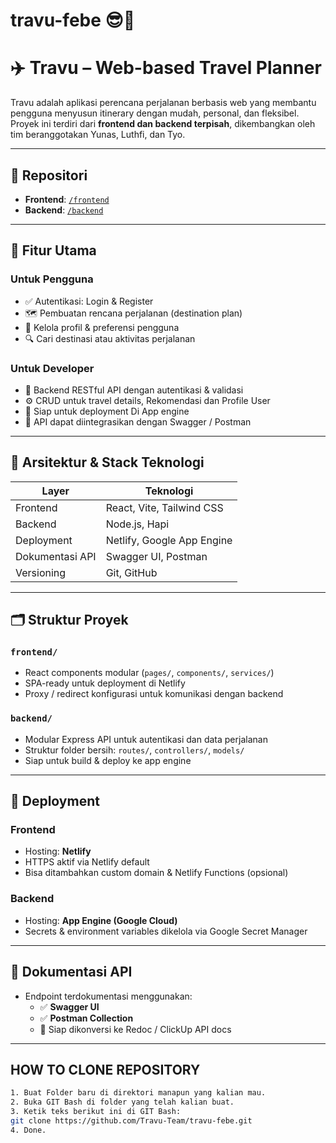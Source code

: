 # travu-febe 😎🦾
# ✈️ Travu – Web-based Travel Planner

Travu adalah aplikasi perencana perjalanan berbasis web yang membantu pengguna menyusun itinerary dengan mudah, personal, dan fleksibel. Proyek ini terdiri dari **frontend dan backend terpisah**, dikembangkan oleh tim beranggotakan Yunas, Luthfi, dan Tyo.

---

## 📁 Repositori

- **Frontend**: [`/frontend`](https://github.com/Travu-Team/travu-febe/tree/main/frontend)  
- **Backend**: [`/backend`](https://github.com/Travu-Team/travu-febe/tree/main/backend)

---

## 🌟 Fitur Utama

### Untuk Pengguna
- ✅ Autentikasi: Login & Register
- 🗺️ Pembuatan rencana perjalanan (destination plan)
- 📝 Kelola profil & preferensi pengguna
- 🔍 Cari destinasi atau aktivitas perjalanan

### Untuk Developer
- 🔧 Backend RESTful API dengan autentikasi & validasi
- ⚙️ CRUD untuk travel details, Rekomendasi dan Profile User
- 🔐 Siap untuk deployment Di App engine 
- 🧪 API dapat diintegrasikan dengan Swagger / Postman

---

## 🧱 Arsitektur & Stack Teknologi

| Layer      | Teknologi                  |
|------------|----------------------------|
| Frontend   | React, Vite, Tailwind CSS  |
| Backend    | Node.js, Hapi              |
| Deployment | Netlify, Google App Engine |
| Dokumentasi API | Swagger UI, Postman   |
| Versioning | Git, GitHub                |

---

## 🗂️ Struktur Proyek

### `frontend/`
- React components modular (`pages/`, `components/`, `services/`)
- SPA-ready untuk deployment di Netlify
- Proxy / redirect konfigurasi untuk komunikasi dengan backend

### `backend/`
- Modular Express API untuk autentikasi dan data perjalanan
- Struktur folder bersih: `routes/`, `controllers/`, `models/`
- Siap untuk build & deploy ke app engine

---

## 🚀 Deployment

### Frontend
- Hosting: **Netlify**
- HTTPS aktif via Netlify default
- Bisa ditambahkan custom domain & Netlify Functions (opsional)

### Backend
- Hosting: **App Engine (Google Cloud)**
- Secrets & environment variables dikelola via Google Secret Manager

---

## 📘 Dokumentasi API

- Endpoint terdokumentasi menggunakan:
  - ✅ **Swagger UI**
  - ✅ **Postman Collection**
  - 🔄 Siap dikonversi ke Redoc / ClickUp API docs

---

## HOW TO CLONE REPOSITORY

```bash
1. Buat Folder baru di direktori manapun yang kalian mau.
2. Buka GIT Bash di folder yang telah kalian buat.
3. Ketik teks berikut ini di GIT Bash:
git clone https://github.com/Travu-Team/travu-febe.git
4. Done.
```